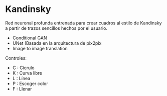 # Kandinsky

Red neuronal profunda entrenada para crear cuadros al estilo de Kandinsky a partir de trazos sencillos hechos por el usuario.
- Conditional GAN
- UNet (Basada en la arquitectura de pix2pix
- Image to image translation

Controles:
- C : Cícrulo
- K : Curva libre
- L : Línea
- P : Escoger color
- F : Llenar

